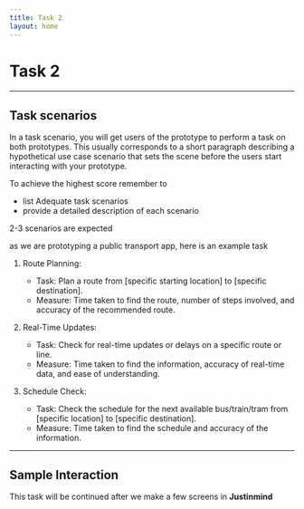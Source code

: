 ```yaml
---
title: Task 2
layout: home
---
```


# **Task 2**

---

## Task scenarios

In a task scenario, you will get users of the prototype to perform a task on both prototypes. This usually
corresponds to a short paragraph describing a hypothetical use case
scenario that sets the scene before the users start interacting with your
prototype.

To achieve the highest score remember to

- list Adequate task scenarios
- provide a detailed description of each scenario

2-3 scenarios are expected

as we are prototyping a public transport app, here is an example task

1.  Route Planning:

    - Task: Plan a route from [specific starting location] to [specific destination].
    - Measure: Time taken to find the route, number of steps involved, and accuracy of the recommended route.

2.  Real-Time Updates:

    - Task: Check for real-time updates or delays on a specific route or line.
    - Measure: Time taken to find the information, accuracy of real-time data, and ease of understanding.

3.  Schedule Check:

    - Task: Check the schedule for the next available bus/train/tram from [specific location] to [specific destination].
    - Measure: Time taken to find the schedule and accuracy of the information.

---

## Sample Interaction

This task will be continued after we make a few screens in **Justinmind**
